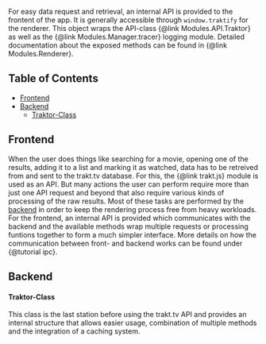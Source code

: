 For easy data request and retrieval, an internal API is provided to the frontent of the app.
It is generally accessible through `window.traktify` for the renderer.
This object wraps the API-class {@link Modules.API.Traktor} as well as the {@link Modules.Manager.tracer} logging module.
Detailed documentation about the exposed methods can be found in {@link Modules.Renderer}.


## Table of Contents
- [Frontend](#frontend)
- [Backend](#backend)
  - [Traktor-Class](#traktor-class)


<a name="frontend"></a>

## Frontend
When the user does things like searching for a movie, opening one of the results, adding it to a list and marking it as watched, data has to be retreived from and sent to the trakt.tv database.
For this, the {@link trakt.js} module is used as an API.
But many actions the user can perform require more than just one API request and beyond that also require various kinds of processing of the raw results.
Most of these tasks are performed by the [backend](#backend) in order to keep the rendering process free from heavy workloads.
For the frontend, an internal API is provided which communicates with the backend and the available methods wrap multiple requests or processing funtions together to form a much simpler interface.
More details on how the communication between front- and backend works can be found under {@tutorial ipc}.


<a name="backend"></a>

## Backend

<a name="traktor-class"></a>

#### Traktor-Class
This class is the last station before using the trakt.tv API and provides an internal structure that allows easier usage, combination of multiple methods and the integration of a caching system.
